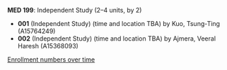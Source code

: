 **MED 199**: Independent Study (2–4 units, by 2)

- **001** (Independent Study) (time and location TBA) by Kuo, Tsung-Ting (A15764249)
- **002** (Independent Study) (time and location TBA) by Ajmera, Veeral Haresh (A15368093)

[Enrollment numbers over time](./MED199.tsv)

